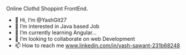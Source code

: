 Online Clothd Shoppint FrontEnd.
- 👋 Hi, I’m @YashGit27
- 👀 I’m interested in Java based Job 
- 🌱 I’m currently learning Angular...
- 💞️ I’m looking to collaborate on web Development
- 📫 How to reach me www.linkedin.com/in/yash-sawant-231b68248

<!---
YashGit27/YashGit27 is a ✨ special ✨ repository because its `README.md` (this file) appears on your GitHub profile.
You can click the Preview link to take a look at your changes.
--->
